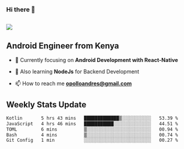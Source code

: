 ### Hi there 👋
<h2 align="left"><img src="https://readme-typing-svg.herokuapp.com?color=000000&lines=I'm+Andrew+Opollo😊;Welcome+to+my+Github😜"> </h2>

## Android Engineer from Kenya


- 🌱 Currently focusing on **Android Development with React-Native**

- 🔭 Also learning **NodeJs** for Backend Development

- 📫 How to reach me **opolloandres@gmail.com**


## Weekly Stats Update
<!--START_SECTION:waka-->

```txt
Kotlin       5 hrs 43 mins   █████████████▒░░░░░░░░░░░   53.39 %
JavaScript   4 hrs 46 mins   ███████████░░░░░░░░░░░░░░   44.51 %
TOML         6 mins          ▒░░░░░░░░░░░░░░░░░░░░░░░░   00.94 %
Bash         4 mins          ▒░░░░░░░░░░░░░░░░░░░░░░░░   00.74 %
Git Config   1 min           ░░░░░░░░░░░░░░░░░░░░░░░░░   00.27 %
```

<!--END_SECTION:waka-->



